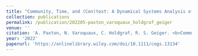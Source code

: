 ```yaml
---
title: "Community, Time, and (Con)text: A Dynamical Systems Analysis of Online Communication and Community Health among Open‐Source Software Communities"
collection: publications
permalink: /publication/202205-paxton_varoquaux_holdgraf_geiger
venue: ''
citation: 'A. Paxton, N. Varoquaux, C. Holdgraf, R. S. Geiger. <b>Community, Time, and (Con)text: A Dynamical Systems Analysis of Online Communication and Community Health among Open‐Source Software Communities</b>, <i>Cognitive Science,</i> May 2022'
year: '2022'
paperurl: 'https://onlinelibrary.wiley.com/doi/10.1111/cogs.13134'
---
```

